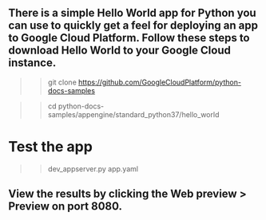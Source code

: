 ## There is a simple Hello World app for Python you can use to quickly get a feel for deploying an app to Google Cloud Platform. Follow these steps to download Hello World to your Google Cloud instance.

>> git clone https://github.com/GoogleCloudPlatform/python-docs-samples

>> cd python-docs-samples/appengine/standard_python37/hello_world

# Test the app

>> dev_appserver.py app.yaml
## View the results by clicking the Web preview > Preview on port 8080.

